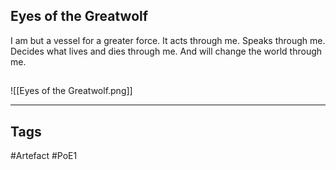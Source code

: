 ## Eyes of the Greatwolf
I am but a vessel for a greater force.
It acts through me. Speaks through me.
Decides what lives and dies through me.
And will change the world through me.
##
![[Eyes of the Greatwolf.png]]

---
## Tags
#Artefact
#PoE1